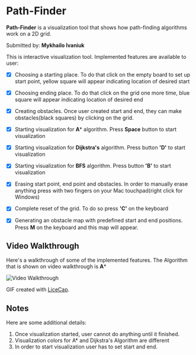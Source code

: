 # Path-Finder

**Path-Finder** is a visualization tool that shows how path-finding algorithms work on a 2D grid.

Submitted by: **Mykhailo Ivaniuk**

This is interactive visualization tool. Implemented features are available to user:

* [X] Choosing a starting place. To do that click on the empty board to set up start point, yellow square will appear indicating location of desired start
* [X] Choosing ending place. To do that click on the grid one more time, blue square will appear indicating location of desired end
* [X] Creating obstacles. Once user created start and end, they can make obstacles(black squares) by clicking on the grid.
* [X] Starting visualization for **A*** algorithm. Press **Space** button to start visualization
* [X] Starting visualization for **Dijkstra's** algorithm. Press button **'D'** to start visualization
* [X] Starting visualization for **BFS** algorithm. Press button **'B'** to start visualization
* [X] Erasing start point, end point and obstacles. In order to manually erase anything press with two fingers on your Mac touchpad(right click for Windows)
* [X] Complete reset of the grid. To do so press **'C'** on the keyboard
* [X] Generating an obstacle map with predefined start and end positions. Press **M** on the keyboard and this map will appear.





## Video Walkthrough 

Here's a walkthrough of some of the implemented features. 
The Algorithm that is shown on video walkthrough is **A***

<img src='http://g.recordit.co/gRNf9xO2an.gif' title='Video Walkthrough' width='' alt='Video Walkthrough' />

GIF created with [LiceCap](http://www.cockos.com/licecap/).

## Notes

Here are some additional details:
  1. Once visualization started, user cannot do anything until it finished.
  2. Visualization colors for A* and Dijkstra's Algorithm are different
  3. In order to start visualization user has to set start and end.
